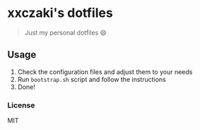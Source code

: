 # xxczaki's dotfiles

> Just my personal dotfiles :smile:

## Usage

1. Check the configuration files and adjust them to your needs
2. Run `bootstrap.sh` script and follow the instructions
3. Done!

### License

MIT
